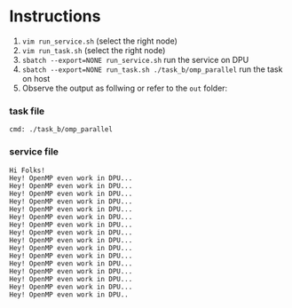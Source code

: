 # Instructions

1. `vim run_service.sh` (select the right node)
2. `vim run_task.sh` (select the right node)
3. `sbatch --export=NONE run_service.sh` run the service on DPU
4. `sbatch --export=NONE run_task.sh ./task_b/omp_parallel` run the task on host
5. Observe the output as follwing or refer to the `out` folder:
### task file
```
cmd: ./task_b/omp_parallel
```
### service file
```
Hi Folks!
Hey! OpenMP even work in DPU...
Hey! OpenMP even work in DPU...
Hey! OpenMP even work in DPU...
Hey! OpenMP even work in DPU...
Hey! OpenMP even work in DPU...
Hey! OpenMP even work in DPU...
Hey! OpenMP even work in DPU...
Hey! OpenMP even work in DPU...
Hey! OpenMP even work in DPU...
Hey! OpenMP even work in DPU...
Hey! OpenMP even work in DPU...
Hey! OpenMP even work in DPU...
Hey! OpenMP even work in DPU...
Hey! OpenMP even work in DPU...
Hey! OpenMP even work in DPU...
Hey! OpenMP even work in DPU..

```
